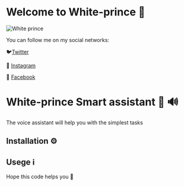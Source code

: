 # Welcome to White-prince :crown:

![White prince](https://ibb.co/zFy2gbq)

You can follow me on my social networks:

:bird:[Twitter](https://twitter.com/White_prince_0)

:camera_flash: [Instagram](https://www.instagram.com/0xe_white_prince_ex0/)

:blue_book: [Facebook](https://www.facebook.com/profile.php?id=100023988285502)

# White-prince Smart assistant :robot: :loud_sound:

The voice assistant will help you with the simplest tasks

## Installation :gear:


## Usege :information_source:

Hope this code helps you :crown:

